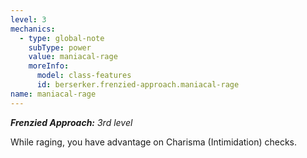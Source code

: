 ```yaml
---
level: 3
mechanics:
  - type: global-note
    subType: power
    value: maniacal-rage
    moreInfo:
      model: class-features
      id: berserker.frenzied-approach.maniacal-rage
name: maniacal-rage
---
```

_**Frenzied Approach:** 3rd level_
While raging, you have advantage on Charisma (Intimidation) checks.